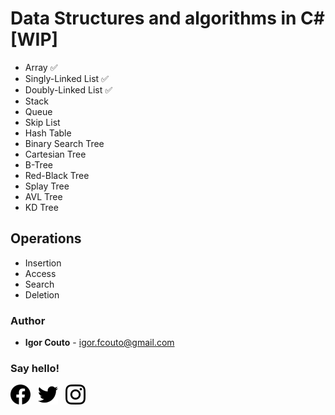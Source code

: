 # Data Structures and algorithms  in C# [WIP]

- Array	✅
- Singly-Linked List ✅
- Doubly-Linked List ✅
- Stack
- Queue
- Skip List
- Hash Table
- Binary Search Tree
- Cartesian Tree
- B-Tree
- Red-Black Tree
- Splay Tree
- AVL Tree
- KD Tree

## Operations

- Insertion
- Access
- Search
- Deletion

### Author

- **Igor Couto** - [igor.fcouto@gmail.com](mailto:igor.fcouto@gmail.com)

### Say hello!

<a href="https://www.facebook.com/igor.couto/" target="_blank"><img height="32" width="32" src="https://raw.githubusercontent.com/igor-couto/images/main/social-icons/facebook.svg" /></a> &nbsp;&nbsp;<a href="https://twitter.com/igr_couto" target="_blank"><img height="32" width="32" src="https://raw.githubusercontent.com/igor-couto/images/main/social-icons/twitter.svg" /></a> &nbsp;&nbsp;<a href="https://www.instagram.com/igor.fcouto/" target="_blank"><img height="32" width="32" src="https://raw.githubusercontent.com/igor-couto/images/main/social-icons/instagram.svg" /></a>